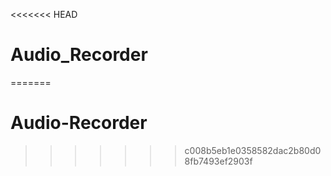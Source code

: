 <<<<<<< HEAD
# Audio_Recorder
=======
# Audio-Recorder
>>>>>>> c008b5eb1e0358582dac2b80d08fb7493ef2903f
